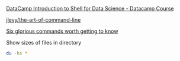 [DataCamp Introduction to Shell for Data Science - Datacamp Course](https://www.datacamp.com/courses/introduction-to-shell-for-data-science)

[jlevy/the-art-of-command-line](https://github.com/jlevy/the-art-of-command-line)

[Six glorious commands worth getting to know](https://astrobiomike.github.io/bash/six_commands#tr)

Show sizes of files in directory
```bash
du -hs *
```

